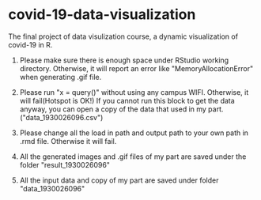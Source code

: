 # covid-19-data-visualization
The final project of data visulization course, a dynamic visualization of covid-19 in R.

1. Please make sure there is enough space under RStudio working directory.
Otherwise, it will report an error like "MemoryAllocationError" when generating .gif file.

2. Please run "x = query()" without using any campus WIFI. Otherwise, it will fail(Hotspot is OK!)
If you cannot run this block to get the data anyway, you can open a copy of the data that used in my part. 
("data_1930026096.csv")

3.  Please change all the load in path and output path to your own path in .rmd file. Otherwise it will fail.

4.  All the generated images and .gif files of my part are saved under the folder "result_1930026096"

5. All the input data and copy of my part are saved under folder "data_1930026096"
